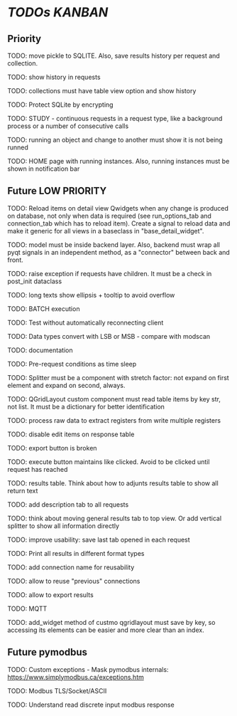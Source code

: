 # *TODOs KANBAN*

## Priority

TODO: move pickle to SQLITE. Also, save results history per request and collection.

TODO: show history in requests

TODO: collections must have table view option and show history

TODO: Protect SQLite by encrypting

TODO: STUDY - continuous requests in a request type, like a background process or a number of consecutive calls

TODO: running an object and change to another must show it is not being runned

TODO: HOME page with running instances. Also, running instances must be shown in notification bar

## Future LOW PRIORITY

TODO: Reload items on detail view Qwidgets when any change is produced on database, not only when data is required 
(see run_options_tab and connection_tab which has to reload item). Create a signal to reload data and make it generic 
for all views in a baseclass in "base_detail_widget".

TODO: model must be inside backend layer. Also, backend must wrap all pyqt signals in an independent method, as a "connector"
between back and front.

TODO: raise exception if requests have children. It must be a check in post_init dataclass

TODO: long texts show ellipsis + tooltip to avoid overflow

TODO: BATCH execution 

TODO: Test without automatically reconnecting client

TODO: Data types convert with LSB or MSB - compare with modscan

TODO: documentation

TODO: Pre-request conditions as time sleep

TODO: Splitter must be a component with stretch factor: not expand on first element and expand on second, always.

TODO: QGridLayout custom component must read table items by key str, not list. It must be a dictionary for better identification

TODO: process raw data to extract registers from write multiple registers

TODO: disable edit items on response table

TODO: export button is broken

TODO: execute button maintains like clicked. Avoid to be clicked until request has reached

TODO: results table. Think about how to adjunts results table to show all return text

TODO: add description tab to all requests

TODO: think about moving general results tab to top view. Or add vertical splitter to show all information directly

TODO: improve usability: save last tab opened in each request

TODO: Print all results in different format types

TODO: add connection name for reusability

TODO: allow to reuse "previous" connections

TODO: allow to export results

TODO: MQTT

TODO: add_widget method of custmo qgridlayout must save by key, so accessing its elements can be easier and more clear than an index.

## Future pymodbus

TODO: Custom exceptions - Mask pymodbus internals: https://www.simplymodbus.ca/exceptions.htm

TODO: Modbus TLS/Socket/ASCII

TODO: Understand read discrete input modbus response

